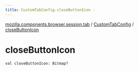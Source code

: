 ```yaml
---
title: CustomTabConfig.closeButtonIcon - 
---
```


[mozilla.components.browser.session.tab](../index.html) / [CustomTabConfig](index.html) / [closeButtonIcon](./close-button-icon.html)

# closeButtonIcon

`val closeButtonIcon: Bitmap?`